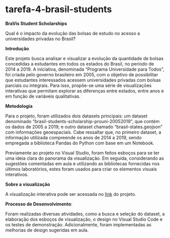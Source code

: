 # tarefa-4-brasil-students

**BraVis Student Scholarships**

Qual é o impacto da evolução das bolsas de estudo no acesso a universidades privadas no Brasil?

**Introdução**

Este projeto busca analisar e visualizar a evolução da quantidade de bolsas concedidas a estudantes em todos os estados do Brasil, no período de 2014 a 2019. A iniciativa, denominada “Programa Universidade para Todos”, foi criada pelo governo brasileiro em 2005, com o objetivo de possibilitar que estudantes interessados acessem universidades privadas com bolsas parciais ou integrais. Para isso, propõe-se uma série de visualizações interativas que permitam explorar as diferenças entre estados, entre anos e em função de variáveis qualitativas.

**Metodologia**

Para o projeto, foram utilizados dois datasets principais: um dataset denominado “brasil-students-scholarship-prouni-20052019”, que contém os dados de 2005 a 2019; e outro dataset chamado “brasil-states.geojson” com informações geoespaciais. Cabe ressaltar que, no primeiro dataset, a informação utilizada compreende os anos de 2014 a 2019, sendo empregada a biblioteca Pandas do Python com base em um Notebook.

Previamente ao projeto no Visual Studio, foram feitos esboços para se ter uma ideia clara do panorama da visualização. Em seguida, considerando as sugestões comentadas em aula e utilizando as bibliotecas fornecidas nos últimos laboratórios, estes foram usados para criar os elementos visuais interativos.

**Sobre a visualização**

A visualização interativa pode ser acessada no [link](https://fgv-vis-2025.github.io/tarefa-4-brasil-students/) do projeto.

**Processo de Desenvolvimento**:

Foram realizadas diversas atividades, como a busca e seleção do dataset, a elaboração dos esboços de visualização, o design no Visual Studio Code e os testes de demonstração. Adicionalmente, foram implementadas as melhorias de design sugeridas em aula.

